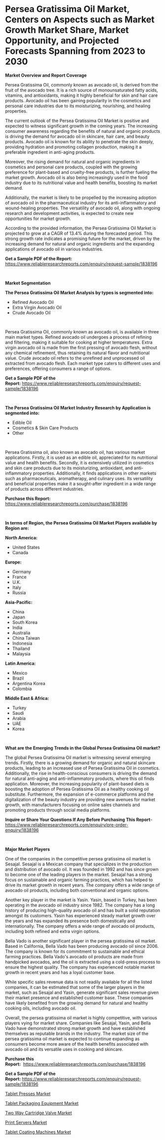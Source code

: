 <p><h1>Persea Gratissima Oil Market, Centers on Aspects such as Market Growth Market Share, Market Opportunity, and Projected Forecasts Spanning from 2023 to 2030</h1></p><p><strong>Market Overview and Report Coverage</strong></p>
<p><p>Persea Gratissima Oil, commonly known as avocado oil, is derived from the fruit of the avocado tree. It is a rich source of monounsaturated fatty acids, vitamins, and antioxidants, making it highly beneficial for skin and hair care products. Avocado oil has been gaining popularity in the cosmetics and personal care industries due to its moisturizing, nourishing, and healing properties.</p><p>The current outlook of the Persea Gratissima Oil Market is positive and expected to witness significant growth in the coming years. The increasing consumer awareness regarding the benefits of natural and organic products is driving the demand for avocado oil in skincare, hair care, and beauty products. Avocado oil is known for its ability to penetrate the skin deeply, providing hydration and promoting collagen production, making it a preferable ingredient in anti-aging products.</p><p>Moreover, the rising demand for natural and organic ingredients in cosmetics and personal care products, coupled with the growing preference for plant-based and cruelty-free products, is further fueling the market growth. Avocado oil is also being increasingly used in the food industry due to its nutritional value and health benefits, boosting its market demand.</p><p>Additionally, the market is likely to be propelled by the increasing adoption of avocado oil in the pharmaceutical industry for its anti-inflammatory and wound-healing properties. The versatility of avocado oil, along with ongoing research and development activities, is expected to create new opportunities for market growth.</p><p>According to the provided information, the Persea Gratissima Oil Market is projected to grow at a CAGR of 13.4% during the forecasted period. This strong growth rate indicates a promising future for the market, driven by the increasing demand for natural and organic ingredients and the expanding applications of avocado oil in various industries.</p></p>
<p><strong>Get a Sample PDF of the Report:</strong> <a href="https://www.reliableresearchreports.com/enquiry/request-sample/1838196">https://www.reliableresearchreports.com/enquiry/request-sample/1838196</a></p>
<p>&nbsp;</p>
<p><strong>Market Segmentation</strong></p>
<p><strong>The Persea Gratissima Oil Market Analysis by types is segmented into:</strong></p>
<p><ul><li>Refined Avocado Oil</li><li>Extra Virgin Avocado Oil</li><li>Crude Avocado Oil</li></ul></p>
<p>&nbsp;</p>
<p><p>Persea Gratissima Oil, commonly known as avocado oil, is available in three main market types. Refined avocado oil undergoes a process of refining and filtering, making it suitable for cooking at higher temperatures. Extra virgin avocado oil is made from the first pressing of avocado flesh, without any chemical refinement, thus retaining its natural flavor and nutritional value. Crude avocado oil refers to the unrefined and unprocessed oil extracted from avocado flesh. Each market type caters to different uses and preferences, offering consumers a range of options.</p></p>
<p><strong>Get a Sample PDF of the Report:</strong>&nbsp;<a href="https://www.reliableresearchreports.com/enquiry/request-sample/1838196">https://www.reliableresearchreports.com/enquiry/request-sample/1838196</a></p>
<p>&nbsp;</p>
<p><strong>The Persea Gratissima Oil Market Industry Research by Application is segmented into:</strong></p>
<p><ul><li>Edible Oil</li><li>Cosmetics & Skin Care Products</li><li>Other</li></ul></p>
<p>&nbsp;</p>
<p><p>Persea Gratissima oil, also known as avocado oil, has various market applications. Firstly, it is used as an edible oil, appreciated for its nutritional value and health benefits. Secondly, it is extensively utilized in cosmetics and skin care products due to its moisturizing, antioxidant, and anti-inflammatory properties. Additionally, it finds applications in other markets such as pharmaceuticals, aromatherapy, and culinary uses. Its versatility and beneficial properties make it a sought-after ingredient in a wide range of products across different industries.</p></p>
<p><strong>Purchase this Report:</strong>&nbsp; <a href="https://www.reliableresearchreports.com/purchase/1838196">https://www.reliableresearchreports.com/purchase/1838196</a></p>
<p>&nbsp;</p>
<p><strong>In terms of Region, the Persea Gratissima Oil Market Players available by Region are:</strong></p>
<p>
    <p> <strong> North America: </strong>
        <ul>
            <li>United States</li>
            <li>Canada</li>
        </ul>
        </p> 
    <p> <strong> Europe: </strong>
        <ul>
            <li>Germany</li>
            <li>France</li>
            <li>U.K.</li>
            <li>Italy</li>
            <li>Russia</li>
        </ul>
        </p> 
    <p> <strong> Asia-Pacific: </strong>
        <ul>
            <li>China</li>
            <li>Japan</li>
            <li>South Korea</li>
            <li>India</li>
            <li>Australia</li>
            <li>China Taiwan</li>
            <li>Indonesia</li>
            <li>Thailand</li>
            <li>Malaysia</li>
        </ul>
        </p> 
    <p> <strong> Latin America: </strong>
        <ul>
            <li>Mexico</li>
            <li>Brazil</li>
            <li>Argentina Korea</li>
            <li>Colombia</li>
        </ul>
        </p> 
    <p> <strong> Middle East & Africa: </strong>
        <ul>
            <li>Turkey</li>
            <li>Saudi</li>
            <li>Arabia</li>
            <li>UAE</li>
            <li>Korea</li>
        </ul>
    </p>
    </p>
<p>&nbsp;</p>
<p><strong>What are the Emerging Trends in the Global Persea Gratissima Oil market?</strong></p>
<p><p>The global Persea Gratissima Oil market is witnessing several emerging trends. Firstly, there is a growing demand for organic and natural skincare products, leading to an increased use of Persea Gratissima Oil in cosmetics. Additionally, the rise in health-conscious consumers is driving the demand for natural anti-aging and anti-inflammatory products, where this oil finds application. Moreover, the increasing popularity of plant-based diets is boosting the adoption of Persea Gratissima Oil as a healthy cooking oil substitute. Furthermore, the expansion of e-commerce platforms and the digitalization of the beauty industry are providing new avenues for market growth, with manufacturers focusing on online sales channels and promoting products through social media platforms.</p></p>
<p><strong>Inquire or Share Your Questions If Any Before Purchasing This Report</strong>- <a href="https://www.reliableresearchreports.com/enquiry/pre-order-enquiry/1838196">https://www.reliableresearchreports.com/enquiry/pre-order-enquiry/1838196</a></p>
<p>&nbsp;</p>
<p><strong>Major Market Players</strong></p>
<p><p>One of the companies in the competitive persea gratissima oil market is Sesajal. Sesajal is a Mexican company that specializes in the production and distribution of avocado oil. It was founded in 1992 and has since grown to become one of the leading players in the market. Sesajal has a strong focus on sustainable and organic farming practices, which has helped to drive its market growth in recent years. The company offers a wide range of avocado oil products, including both conventional and organic options.</p><p>Another key player in the market is Yasin. Yasin, based in Turkey, has been operating in the avocado oil industry since 1982. The company has a long history of producing high-quality avocado oil and has built a solid reputation amongst its customers. Yasin has experienced steady market growth over the years and has expanded its presence both domestically and internationally. The company offers a wide range of avocado oil products, including both refined and extra virgin options.</p><p>Bella Vado is another significant player in the persea gratissima oil market. Based in California, Bella Vado has been producing avocado oil since 2006. The company is known for its commitment to sustainable and ethical farming practices. Bella Vado's avocado oil products are made from handpicked avocados, and the oil is extracted using a cold-press process to ensure the highest quality. The company has experienced notable market growth in recent years and has a loyal customer base.</p><p>While specific sales revenue data is not readily available for all the listed companies, it can be estimated that some of the larger players in the market, such as Sesajal and Yasin, generate significant sales revenue given their market presence and established customer base. These companies have likely benefited from the growing demand for natural and healthy cooking oils, including avocado oil.</p><p>Overall, the persea gratissima oil market is highly competitive, with various players vying for market share. Companies like Sesajal, Yasin, and Bella Vado have demonstrated strong market growth and have established themselves as reputable brands in the industry. The market size of the persea gratissima oil market is expected to continue expanding as consumers become more aware of the health benefits associated with avocado oil and its versatile uses in cooking and skincare.</p></p>
<p><strong>Purchase this Report:</strong>&nbsp;&nbsp;<a href="https://www.reliableresearchreports.com/purchase/1838196">https://www.reliableresearchreports.com/purchase/1838196</a></p>
<p></p>
<p><strong>Get a Sample PDF of the Report:</strong>&nbsp;<a href="https://www.reliableresearchreports.com/enquiry/request-sample/1838196">https://www.reliableresearchreports.com/enquiry/request-sample/1838196</a></p>
<p><p><a href="https://medium.com/@daishawolff/tablet-presses-market-size-market-outlook-and-market-forecast-2023-to-2030-246e454eecc2">Tablet Presses Market</a></p><p><a href="https://medium.com/@marcoslemke2023/tablet-packaging-equipment-market-analysis-and-sze-forecasted-for-period-from-2023-to-2030-8980db19de4d">Tablet Packaging Equipment Market</a></p><p><a href="https://medium.com/@siennaferry2023/two-way-cartridge-valve-market-report-reveals-the-latest-trends-and-growth-opportunities-of-this-a2ca8603e593">Two Way Cartridge Valve Market</a></p><p><a href="https://medium.com/@kimwalker82/print-servers-market-report-reveals-the-latest-trends-and-growth-opportunities-of-this-market-ce863057327c">Print Servers Market</a></p><p><a href="https://medium.com/@wilmaheaney/tablet-coating-machines-market-report-reveals-the-latest-trends-and-growth-opportunities-of-this-869d6abb5866">Tablet Coating Machines Market</a></p></p>